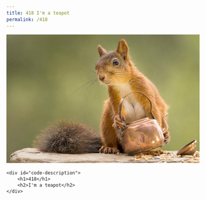 ```yaml
---
title: 418 I'm a teapot
permalink: /418
---
```

<div class="status-page-container">
<div>
    <img src="/assets/img/code/418.jpg" alt="418 I'm a teapot" />

    <div id="code-description">
        <h1>418</h1>
        <h2>I'm a teapot</h2>
    </div>
</div>
</div>
